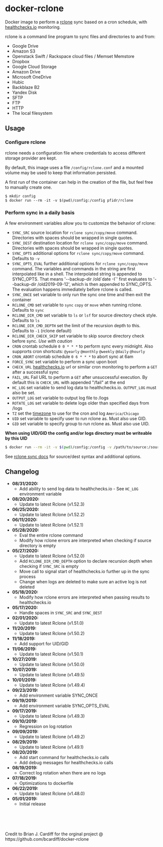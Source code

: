 # docker-rclone

Docker image to perform a [rclone](http://rclone.org) sync based on a cron schedule, with [healthchecks.io](https://healthchecks.io) monitoring.

rclone is a command line program to sync files and directories to and from:

* Google Drive
* Amazon S3
* Openstack Swift / Rackspace cloud files / Memset Memstore
* Dropbox
* Google Cloud Storage
* Amazon Drive
* Microsoft OneDrive
* Hubic
* Backblaze B2
* Yandex Disk
* SFTP
* FTP
* HTTP
* The local filesystem

## Usage

### Configure rclone

rclone needs a configuration file where credentials to access different storage
provider are kept.

By default, this image uses a file `/config/rclone.conf` and a mounted volume may be used to keep that information persisted.

A first run of the container can help in the creation of the file, but feel free to manually create one.

```
$ mkdir config
$ docker run --rm -it -v $(pwd)/config:/config pfidr/rclone
```

### Perform sync in a daily basis

A few environment variables allow you to customize the behavior of rclone:

* `SYNC_SRC` source location for `rclone sync/copy/move` command. Directories with spaces should be wrapped in single quotes.
* `SYNC_DEST` destination location for `rclone sync/copy/move` command. Directories with spaces should be wrapped in single quotes.
* `SYNC_OPTS` additional options for `rclone sync/copy/move` command. Defaults to `-v`
* `SYNC_OPTS_EVAL` further additional options for `rclone sync/copy/move` command. The variables and commands in the string are first interpolated like in a shell. The interpolated string is appended to SYNC_OPTS. That means '--backup-dir /old\`date -I\`' first evaluates to '--backup-dir /old2019-09-12', which is then appended to SYNC_OPTS. The evaluation happens immediately before rclone is called.
* `SYNC_ONCE` set variable to only run the sync one time and then exit the container
* `RCLONE_CMD` set variable to `sync` `copy` or `move`  when running rclone. Defaults to `sync`
* `RCLONE_DIR_CMD` set variable to `ls` or `lsf` for source directory check style. Defaults to `ls`
* `RCLONE_DIR_CMD_DEPTH` set the limit of the recursion depth to this. Defaults to `-1` (rclone default)
* `RCLONE_DIR_CHECK_SKIP` set variable to skip source directory check before sync. *Use with caution*
* `CRON` crontab schedule `0 0 * * *` to perform sync every midnight. Also supprorts cron shortcuts: `@yearly` `@monthly` `@weekly` `@daily` `@hourly`
* `CRON_ABORT` crontab schedule `0 6 * * *` to abort sync at 6am
* `FORCE_SYNC` set variable to perform a sync upon boot
* `CHECK_URL` [healthchecks.io](https://healthchecks.io) url or similar cron monitoring to perform a `GET` after a successful sync
* `FAIL_URL` Fail URL to perform a `GET` after unsuccessful execution. By default this is `CHECK_URL` with appended "/fail" at the end
* `HC_LOG` set variable to send log data to healthchecks.io. `OUTPUT_LOG` must also be set.
* `OUTPUT_LOG` set variable to output log file to /logs
* `ROTATE_LOG` set variable to delete logs older than specified days from /logs
* `TZ` set the [timezone](https://en.wikipedia.org/wiki/List_of_tz_database_time_zones) to use for the cron and log `America/Chicago`
* `UID` set variable to specify user to run rclone as. Must also use GID.
* `GID` set variable to specify group to run rclone as. Must also use UID.

**When using UID/GID the config and/or logs directory must be writeable by this UID**

```bash
$ docker run --rm -it -v $(pwd)/config:/config -v /path/to/source:/source -e SYNC_SRC="/source" -e SYNC_DEST="dest:path" -e TZ="America/Chicago" -e CRON="0 0 * * *" -e CRON_ABORT="0 6 * * *" -e FORCE_SYNC=1 -e CHECK_URL=https://hchk.io/hchk_uuid pfidr/rclone
```

See [rclone sync docs](https://rclone.org/commands/rclone_sync/) for source/dest syntax and additional options.

## Changelog

+ **08/31/2020:**
  * Add ability to send log data to healthchecks.io - See `HC_LOG` environment variable
+ **08/20/2020:**
  * Update to latest Rclone (v1.52.3)
+ **06/25/2020:**
  * Update to latest Rclone (v1.52.2)
+ **06/11/2020:**
  * Update to latest Rclone (v1.52.1)
+ **05/28/2020:**
  * Eval the entire rclone command
  * Modify how rclone errors are interpreted when checking if source directory is empty
+ **05/27/2020:**
  * Update to latest Rclone (v1.52.0)
  * Add `RCLONE_DIR_CMD_DEPTH` option to declare recursion depth when checking if `SYNC_SRC` is empty
  * Move call to signal start of healthchecks.io further up in the sync process
  * Change when logs are deleted to make sure an active log is not deleted
+ **05/18/2020:**
  * Modify how rclone errors are interpreted when passing results to healthchecks.io
+ **05/17/2020:**
  * Handle spaces in `SYNC_SRC` and `SYNC_DEST`
+ **02/01/2020:**
  * Update to latest Rclone (v1.51.0)
+ **11/20/2019:**
  * Update to latest Rclone (v1.50.2)
+ **11/18/2019:**
  * Add support for UID/GID
+ **11/06/2019:**
  * Update to latest Rclone (v1.50.1)
+ **10/27/2019:**
  * Update to latest Rclone (v1.50.0)
+ **10/07/2019:**
  * Update to latest Rclone (v1.49.5)
+ **10/01/2019:**
  * Update to latest Rclone (v1.49.4)
+ **09/23/2019:**
  * Add environment variable SYNC_ONCE
+ **09/19/2019:**
  * Add environment variable SYNC_OPTS_EVAL
+ **09/17/2019:**
  * Update to latest Rclone (v1.49.3)
+ **09/10/2019:**
  * Regression on log rotation 
+ **09/09/2019:**
  * Update to latest Rclone (v1.49.2)
+ **08/29/2019:**
  * Update to latest Rclone (v1.49.1)
+ **08/20/2019:**
  * Add start command for healthchecks.io calls
  * Add debug messages for healthchecks.io calls
+ **08/19/2019:**
  * Correct log rotation when there are no logs
+ **07/18/2019:**
  * Optimizations to dockerfile
+ **06/22/2019:**
  * Update to latest Rclone (v1.48.0)
+ **05/01/2019:**
  * Initial release

<br />
<br />
<br />
<br />
Credit to Brian J. Cardiff for the orginal project @ https://github.com/bcardiff/docker-rclone
